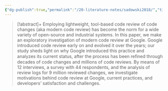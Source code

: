 ```yaml
---
{"dg-publish":true,"permalink":"/20-literature-notes/sadowski2018/","title":"Modern code review - a case study at google","tags":["computer-science"],"noteIcon":"1","created":"Aug 30, 2024 17:33","updated":"Sep 12, 2024 23:24"}
---
```



> [!abstract]+
> Employing lightweight, tool-based code review of code changes (aka modern code review) has become the norm for a wide variety of open-source and industrial systems. In this paper, we make an exploratory investigation of modern code review at Google. Google introduced code review early on and evolved it over the years; our study sheds light on why Google introduced this practice and analyzes its current status, after the process has been reﬁned through decades of code changes and millions of code reviews. By means of 12 interviews, a survey with 44 respondents, and the analysis of review logs for 9 million reviewed changes, we investigate motivations behind code review at Google, current practices, and developers’ satisfaction and challenges.
